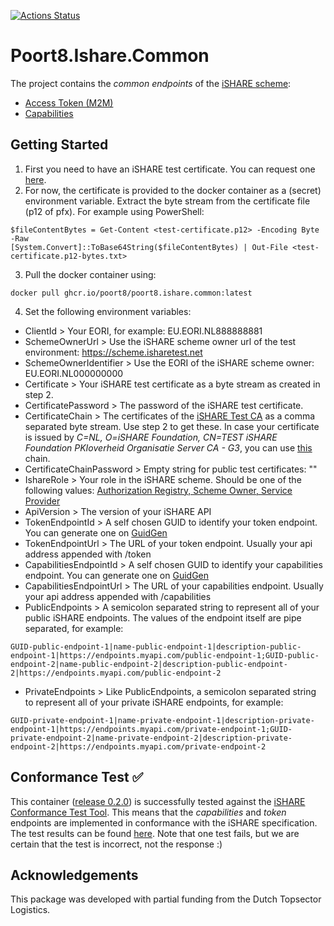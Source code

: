 [![Actions Status](https://github.com/POORT8/Poort8.Ishare.Common/workflows/Build%20and%20test/badge.svg)](https://github.com/POORT8/Poort8.Ishare.Common/actions)

# Poort8.Ishare.Common
The project contains the *common endpoints* of the [iSHARE scheme](https://dev.ishareworks.org/):

 - [Access Token (M2M)](https://dev.ishareworks.org/common/token.html)
 - [Capabilities](https://dev.ishareworks.org/common/capabilities.html)

## Getting Started
 1. First you need to have an iSHARE test certificate. You can request one [here](https://dev.ishareworks.org/demo-and-testing/test-certificates.html).
 2. For now, the certificate is provided to the docker container as a (secret) environment variable. Extract the byte stream from the certificate file (p12 of pfx). For example using PowerShell:
```
$fileContentBytes = Get-Content <test-certificate.p12> -Encoding Byte -Raw
[System.Convert]::ToBase64String($fileContentBytes) | Out-File <test-certificate.p12-bytes.txt>
```
 3. Pull the docker container using:
```
docker pull ghcr.io/poort8/poort8.ishare.common:latest
```
 4. Set the following environment variables:
- ClientId > Your EORI, for example: EU.EORI.NL888888881
- SchemeOwnerUrl > Use the iSHARE scheme owner url of the test environment: https://scheme.isharetest.net
- SchemeOwnerIdentifier > Use the EORI of the iSHARE scheme owner: EU.EORI.NL000000000
- Certificate > Your iSHARE test certificate as a byte stream as created in step 2.
- CertificatePassword > The password of the iSHARE test certificate.
- CertificateChain > The certificates of the [iSHARE Test CA](https://dev.ishareworks.org/demo-and-testing/test-certificates.html#ishare-test-ca) as a comma separated byte stream. Use step 2 to get these. In case your certificate is issued by _C=NL, O=iSHARE Foundation, CN=TEST iSHARE Foundation PKIoverheid Organisatie Server CA - G3_, you can use [this](https://raw.githubusercontent.com/POORT8/Poort8.Ishare.Common/master/ishare-test-ca-chain.txt) chain.
- CertificateChainPassword > Empty string for public test certificates: ""
- IshareRole > Your role in the iSHARE scheme. Should be one of the following values: [Authorization Registry, Scheme Owner, Service Provider](https://ishareworks.atlassian.net/wiki/spaces/IS/pages/70222187/Glossary)
- ApiVersion > The version of your iSHARE API
- TokenEndpointId > A self chosen GUID to identify your token endpoint. You can generate one on [GuidGen](https://www.guidgen.com)
- TokenEndpointUrl > The URL of your token endpoint. Usually your api address appended with /token
- CapabilitiesEndpointId > A self chosen GUID to identify your capabilities endpoint. You can generate one on [GuidGen](https://www.guidgen.com)
- CapabilitiesEndpointUrl > The URL of your capabilities endpoint. Usually your api address appended with /capabilities
- PublicEndpoints > A semicolon separated string to represent all of your public iSHARE endpoints. The values of the endpoint itself are pipe separated, for example:
```
GUID-public-endpoint-1|name-public-endpoint-1|description-public-endpoint-1|https://endpoints.myapi.com/public-endpoint-1;GUID-public-endpoint-2|name-public-endpoint-2|description-public-endpoint-2|https://endpoints.myapi.com/public-endpoint-2
```
- PrivateEndpoints > Like PublicEndpoints, a semicolon separated string to represent all of your private iSHARE endpoints, for example:
```
GUID-private-endpoint-1|name-private-endpoint-1|description-private-endpoint-1|https://endpoints.myapi.com/private-endpoint-1;GUID-private-endpoint-2|name-private-endpoint-2|description-private-endpoint-2|https://endpoints.myapi.com/private-endpoint-2
```

## Conformance Test ✅
This container ([release 0.2.0](https://github.com/POORT8/Poort8.Ishare.Common/pkgs/container/poort8.ishare.common/24709356?tag=v0.2.0)) is successfully tested against the [iSHARE Conformance Test Tool](https://dev.ishareworks.org/demo-and-testing/ctt.html). This means that the _capabilities_ and _token_ endpoints are implemented in conformance with the iSHARE specification. The test results can be found [here](https://github.com/POORT8/Poort8.Ishare.Common/blob/master/CTT.LOSUKVFUJM.pdf). Note that one test fails, but we are certain that the test is incorrect, not the response :)

## Acknowledgements
This package was developed with partial funding from the Dutch Topsector Logistics.

